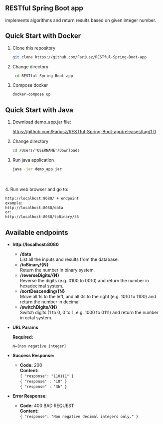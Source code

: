 **RESTful Spring Boot app**
----
Implements algorithms and return results based on given integer number.


## Quick Start with Docker

1. Clone this repository

   ```bash
   git clone https://github.com/Fariusz/RESTful-Spring-Boot-app
   ```

1. Change directory

   ```bash
    cd RESTful-Spring-Boot-app
   ```

1. Compose docker

   ```bash
   docker-compose up
   ```

## Quick Start with Java
1. Download demo_app.jar file:<br>

    https://github.com/Fariusz/RESTful-Spring-Boot-app/releases/tag/1.0

1. Change directory
   
   ```bash
   cd /Users/*USERNAME*/Downloads

   ```
1. Run java application

   ```bash
   java -jar demo_app.jar
   ```

<br><br>
4. Run web browser and go to:

   ```bash
   http://localhost:8080/ + endpoint 
   example:
   http://localhost:8080/data
   or: 
   http://localhost:8080/toBinary/55
   ```
## Available endpoints
* **http://localhost:8080**

    * **/data**
      <br>List all the inputs and results from the database.
    * **/toBinary/{N}**
      <br>Return the number in binary system.
    * **/reverseDigits/{N}**
      <br>Reverse the digits (e.g. 0100 to 0010) and return the number in hexadecimal system.
    * **/sortDescending/{N}**
      <br>Move all 1s to the left, and all 0s to the right (e.g. 1010 to 1100) and return the number in decimal.
    * **/switchDigits/{N}**
    <br>Switch digits (1 to 0, 0 to 1, e.g. 1000 to 0111) and return the number in octal system.


*  **URL Params**

   **Required:**

   `N=[non negative integer]`


* **Success Response:**

    * **Code:** 200 <br />
      **Content:** 
     <br> `{ "response": "110111" }` 
     <br> `{ "response" : "10" }`
     <br> `{ "response" : "3b" }`

* **Error Response:**

    * **Code:** 400 BAD REQUEST <br />
      **Content:** <br>`{ "response": "Non negative decimal integers only." }`
      